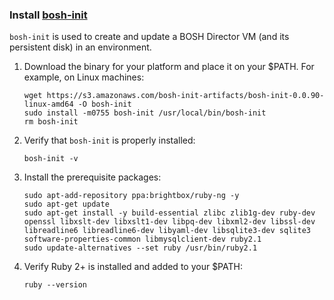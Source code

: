 ### Install [bosh-init](https://github.com/cloudfoundry/bosh-init)

`bosh-init` is used to create and update a BOSH Director VM (and its persistent disk) in an environment.

1. Download the binary for your platform and place it on your $PATH. For example, on Linux machines:
    ```
    wget https://s3.amazonaws.com/bosh-init-artifacts/bosh-init-0.0.90-linux-amd64 -O bosh-init
    sudo install -m0755 bosh-init /usr/local/bin/bosh-init
    rm bosh-init
    ```

2. Verify that `bosh-init` is properly installed:
    ```
    bosh-init -v
    ```

3. Install the prerequisite packages:
    ```
    sudo apt-add-repository ppa:brightbox/ruby-ng -y
    sudo apt-get update
    sudo apt-get install -y build-essential zlibc zlib1g-dev ruby-dev openssl libxslt-dev libxslt1-dev libpq-dev libxml2-dev libssl-dev libreadline6 libreadline6-dev libyaml-dev libsqlite3-dev sqlite3 software-properties-common libmysqlclient-dev ruby2.1
    sudo update-alternatives --set ruby /usr/bin/ruby2.1
    ```

4. Verify Ruby 2+ is installed and added to your $PATH:
    ```
    ruby --version
    ```
